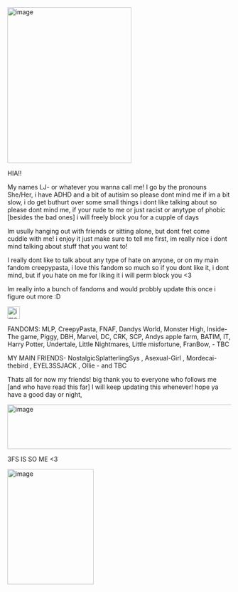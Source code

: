 <img width="279" height="350" alt="image" src="https://github.com/user-attachments/assets/4a6cbfa5-4e20-4fde-b94d-031ad9fbe5fc" />

HIA!!

My names LJ- or whatever you wanna call me! I go by the pronouns She/Her, i have ADHD and a bit of autisim so please dont mind me if im a bit slow, i do get buthurt over some small things i dont like talking about so please dont mind me, if your rude to me or just racist or anytype of phobic [besides the bad ones] i will freely block you for a cupple of days

Im usully hanging out with friends or sitting alone, but dont fret come cuddle with me! i enjoy it just make sure to tell me first, im really nice i dont mind talking about stuff that you want to!

I really dont like to talk about any type of hate on anyone, or on my main fandom creepypasta, i love this fandom so much so if you dont like it, i dont mind, but if you hate on me for liking it i will perm block you <3

Im really into a bunch of fandoms and would probbly update this once i figure out more :D

<img width="28" height="28" alt="image" src="https://github.com/user-attachments/assets/8184bf6d-eb0a-403e-a38b-f951db29a853" />

FANDOMS: MLP, CreepyPasta, FNAF, Dandys World, Monster High, Inside-The game, Piggy, DBH, Marvel, DC, CRK, SCP, Andys apple farm, BATIM, IT, Harry Potter, Undertale, Little Nightmares, Little misfortune, FranBow, - TBC

MY MAIN FRIENDS- NostalgicSplatterlingSys , Asexual-Girl , Mordecai-thebird , EYEL3SSJACK , Ollie - and TBC

Thats all for now my friends! big thank you to everyone who follows me [and who have read this far] I will keep updating this whenever! hope ya have a good day or night, 

<img width="600" height="100" alt="image" src="https://github.com/user-attachments/assets/9d09abd5-036f-4f9b-84d8-ee2cbb712629" />

 3FS IS SO ME <3 

 <img width="194" height="259" alt="image" src="https://github.com/user-attachments/assets/4f816a8f-856f-4cb0-abe4-3c560c09e744" />

